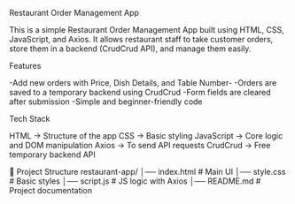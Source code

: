 Restaurant Order Management App

This is a simple Restaurant Order Management App built using HTML, CSS, JavaScript, and Axios.
It allows restaurant staff to take customer orders, store them in a backend (CrudCrud API), and manage them easily.

Features

-Add new orders with Price, Dish Details, and Table Number-
-Orders are saved to a temporary backend using CrudCrud
-Form fields are cleared after submission
-Simple and beginner-friendly code

Tech Stack

HTML → Structure of the app
CSS → Basic styling
JavaScript → Core logic and DOM manipulation
Axios → To send API requests
CrudCrud → Free temporary backend API

📂 Project Structure
restaurant-app/
│── index.html     # Main UI
│── style.css      # Basic styles
│── script.js      # JS logic with Axios
│── README.md      # Project documentation
